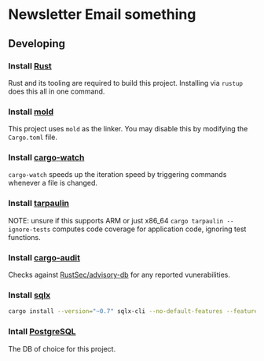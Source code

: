 # Newsletter Email something

## Developing

### Install [Rust](https://www.rust-lang.org/tools/install)

Rust and its tooling are required to build this project. Installing via `rustup` does this all in one command.

### Install [mold](https://github.com/rui314/mold)

This project uses `mold` as the linker. You may disable this by modifying the `Cargo.toml` file.

### Install [cargo-watch](https://crates.io/crates/cargo-watch)

`cargo-watch` speeds up the iteration speed by triggering commands whenever a file is changed.

### Install [tarpaulin](https://github.com/xd009642/tarpaulin)

NOTE: unsure if this supports ARM or just x86_64
`cargo tarpaulin --ignore-tests` computes code coverage for application code, ignoring test functions.

### Install [cargo-audit](https://crates.io/crates/cargo-audit)

Checks against [RustSec/advisory-db](https://github.com/RustSec/advisory-db) for any reported vunerabilities.

### Install [sqlx](https://crates.io/crates/sqlx-cli/)

```sh
cargo install --version="~0.7" sqlx-cli --no-default-features --features rustls,postgres
```

### Intall [PostgreSQL](https://www.postgresql.org/)

The DB of choice for this project.
